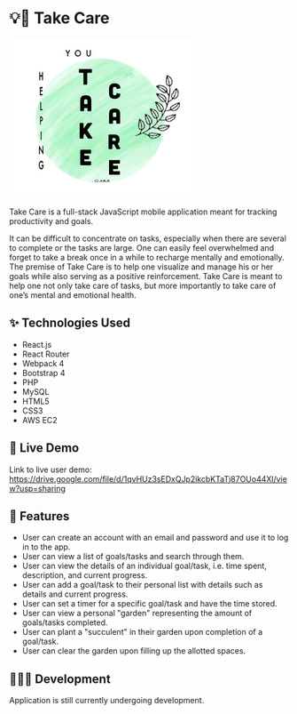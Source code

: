 # 💡🌱 Take Care

![Take-Care](server/public/images/takecare_logo.jpg)

Take Care is a full-stack JavaScript mobile application meant for tracking productivity and goals.

It can be difficult to concentrate on tasks, especially when there are several to complete or the tasks are large.  One can easily feel overwhelmed and forget to take a break once in a while to recharge mentally and emotionally.  The premise of Take Care is to help one visualize and manage his or her goals while also serving as a positive reinforcement.  Take Care is meant to help one not only take care of tasks, but more importantly to take care of one’s mental and emotional health.

## ✨ Technologies Used

- React.js
- React Router
- Webpack 4
- Bootstrap 4
- PHP
- MySQL
- HTML5
- CSS3
- AWS EC2

## 📱 Live Demo

Link to live user demo: https://drive.google.com/file/d/1qvHUz3sEDxQJp2ikcbKTaTj87OUo44Xl/view?usp=sharing 

## 💭 Features

- User can create an account with an email and password and use it to log in to the app.
- User can view a list of goals/tasks and search through them.
- User can view the details of an individual goal/task, i.e. time spent, description, and current progress.
- User can add a goal/task to their personal list with details such as details and current progress.
- User can set a timer for a specific goal/task and have the time stored.
- User can view a personal "garden" representing the amount of goals/tasks completed.
- User can plant a "succulent" in their garden upon completion of a goal/task.
- User can clear the garden upon filling up the allotted spaces.

## 👩🏻‍💻 Development

Application is still currently undergoing development.
